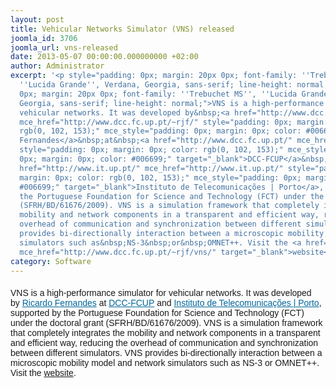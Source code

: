 ```yaml
---
layout: post
title: Vehicular Networks Simulator (VNS) released
joomla_id: 3706
joomla_url: vns-released
date: 2013-05-07 00:00:00.000000000 +02:00
author: Administrator
excerpt: '<p style="padding: 0px; margin: 20px 0px; font-family: ''Trebuchet MS'',
  ''Lucida Grande'', Verdana, Georgia, sans-serif; line-height: normal;" mce_style="padding:
  0px; margin: 20px 0px; font-family: ''Trebuchet MS'', ''Lucida Grande'', Verdana,
  Georgia, sans-serif; line-height: normal;">VNS is a high-performance simulator for
  vehicular networks. It was developed by&nbsp;<a href="http://www.dcc.fc.up.pt/~rjf/"
  mce_href="http://www.dcc.fc.up.pt/~rjf/" style="padding: 0px; margin: 0px; color:
  rgb(0, 102, 153);" mce_style="padding: 0px; margin: 0px; color: #006699;" target="_blank">Ricardo
  Fernandes</a>&nbsp;at&nbsp;<a href="http://www.dcc.fc.up.pt/" mce_href="http://www.dcc.fc.up.pt/"
  style="padding: 0px; margin: 0px; color: rgb(0, 102, 153);" mce_style="padding:
  0px; margin: 0px; color: #006699;" target="_blank">DCC-FCUP</a>&nbsp;and&nbsp;<a
  href="http://www.it.up.pt/" mce_href="http://www.it.up.pt/" style="padding: 0px;
  margin: 0px; color: rgb(0, 102, 153);" mce_style="padding: 0px; margin: 0px; color:
  #006699;" target="_blank">Instituto de Telecomunicações | Porto</a>, supported by
  the Portuguese Foundation for Science and Technology (FCT) under the doctoral grant
  (SFRH/BD/61676/2009). VNS is a simulation framework that completely integrates the
  mobility and network components in a transparent and efficient way, reducing the
  overhead of communication and synchronization between different simulators. VNS
  provides bi-directionally interaction between a microscopic mobility model and network
  simulators such as&nbsp;NS-3&nbsp;or&nbsp;OMNET++. Visit the <a href="http://www.dcc.fc.up.pt/~rjf/vns/"
  mce_href="http://www.dcc.fc.up.pt/~rjf/vns/" target="_blank">website</a>.</p>'
category: Software
---
```

<p style="padding: 0px; margin: 20px 0px; font-family: 'Trebuchet MS', 'Lucida Grande', Verdana, Georgia, sans-serif; line-height: normal;" mce_style="padding: 0px; margin: 20px 0px; font-family: 'Trebuchet MS', 'Lucida Grande', Verdana, Georgia, sans-serif; line-height: normal;">VNS is a high-performance simulator for vehicular networks. It was developed by&nbsp;<a href="http://www.dcc.fc.up.pt/~rjf/" mce_href="http://www.dcc.fc.up.pt/~rjf/" style="padding: 0px; margin: 0px; color: rgb(0, 102, 153);" mce_style="padding: 0px; margin: 0px; color: #006699;" target="_blank">Ricardo Fernandes</a>&nbsp;at&nbsp;<a href="http://www.dcc.fc.up.pt/" mce_href="http://www.dcc.fc.up.pt/" style="padding: 0px; margin: 0px; color: rgb(0, 102, 153);" mce_style="padding: 0px; margin: 0px; color: #006699;" target="_blank">DCC-FCUP</a>&nbsp;and&nbsp;<a href="http://www.it.up.pt/" mce_href="http://www.it.up.pt/" style="padding: 0px; margin: 0px; color: rgb(0, 102, 153);" mce_style="padding: 0px; margin: 0px; color: #006699;" target="_blank">Instituto de Telecomunicações | Porto</a>, supported by the Portuguese Foundation for Science and Technology (FCT) under the doctoral grant (SFRH/BD/61676/2009). VNS is a simulation framework that completely integrates the mobility and network components in a transparent and efficient way, reducing the overhead of communication and synchronization between different simulators. VNS provides bi-directionally interaction between a microscopic mobility model and network simulators such as&nbsp;NS-3&nbsp;or&nbsp;OMNET++. Visit the <a href="http://www.dcc.fc.up.pt/~rjf/vns/" mce_href="http://www.dcc.fc.up.pt/~rjf/vns/" target="_blank">website</a>.</p>
